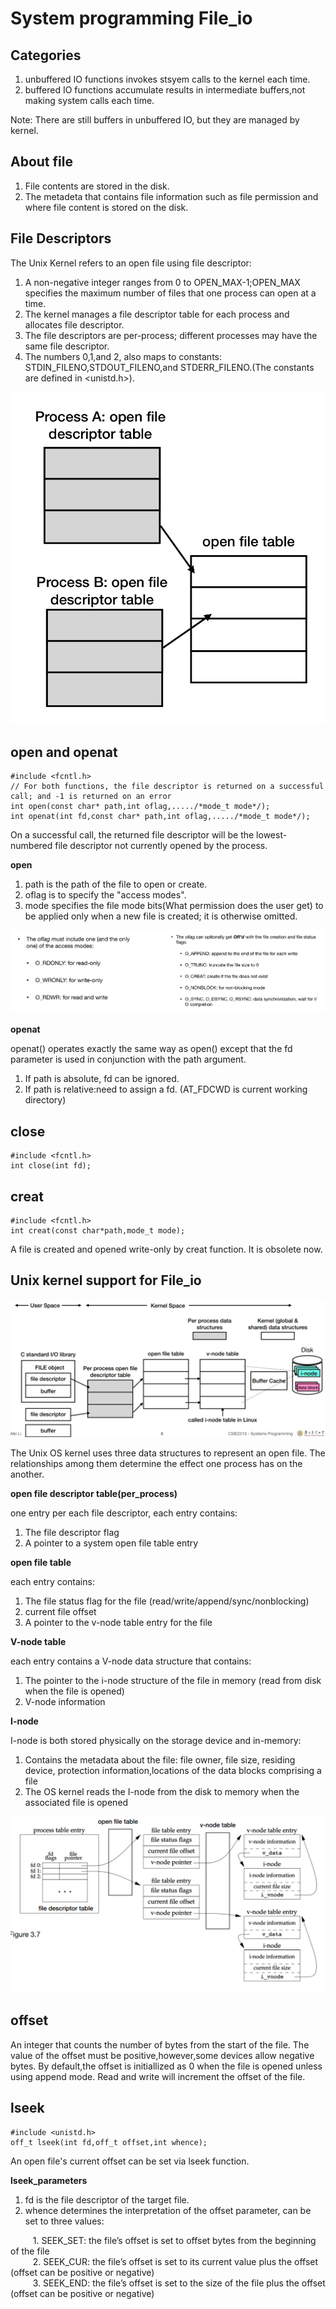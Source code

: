 # System programming File_io

## Categories

1. unbuffered IO  functions invokes stsyem calls to the kernel each time.
2. buffered IO  functions accumulate results in intermediate buffers,not making system calls each time.

Note: There are still buffers in unbuffered IO, but they are managed by kernel.

## About file

1. File contents are stored in the disk.
2. The metadeta that contains file information such as file permission and where file content is stored on the disk.

## File Descriptors

The Unix Kernel refers to an open file using file descriptor:

1. A non-negative integer ranges from 0 to OPEN_MAX-1;OPEN_MAX specifies the maximum number of files that one process can open at a time.
2. The kernel manages a file descriptor table for each process and allocates file descriptor.
3. The file descriptors are per-process; different processes may have the same file descriptor.
4. The numbers 0,1,and 2, also maps to constants: STDIN_FILENO,STDOUT_FILENO,and STDERR_FILENO.(The constants are defined in <unistd.h>).

<img src = "https://github.com/eric2003-tj/sp/blob/main/file%20descriptor.png" />

## open and openat

```
#include <fcntl.h>
// For both functions, the file descriptor is returned on a successful call; and -1 is returned on an error
int open(const char* path,int oflag,...../*mode_t mode*/);
int openat(int fd,const char* path,int oflag,...../*mode_t mode*/);
```
On a successful call, the returned file descriptor will be the lowest-numbered file descriptor not currently opened by the process.

**open**

1. path is the path of the file to open or create.
2. oflag is to specify the "access modes".
3. mode specifies the file mode bits(What permission does the user get) to be applied only when a new file is created; it is otherwise omitted.
<img src = "https://github.com/eric2003-tj/sp/blob/main/mode.png" />

**openat**

openat() operates exactly the same way as open() except that the fd parameter is used in conjunction with the path argument.  
1. If path is absolute, fd can be ignored.
2. If path is relative:need to assign a fd. (AT_FDCWD is current working directory)

## close

```
#include <fcntl.h>
int close(int fd);
```
## creat

```
#include <fcntl.h>
int creat(const char*path,mode_t mode);
```
A file is created and opened write-only by creat function. It is obsolete now.

## Unix kernel support for File_io
<img src = "https://github.com/eric2003-tj/sp/blob/main/kernel_support.png" />

The Unix OS kernel uses three data structures to represent an open file. The relationships among them determine the effect one process has on the another.

**open file descriptor table(per_process)**

one entry per each file descriptor, each entry contains:

1. The file descriptor flag
2. A pointer to a system open file table entry

**open file table**

each entry contains:

1. The file status flag for the file (read/write/append/sync/nonblocking)
2. current file offset
3. A pointer to the v-node table entry for the file

**V-node table**

each entry contains a V-node data structure that contains:

1. The pointer to the i-node structure of the file in memory (read from disk when the file is opened)
2. V-node information

**I-node**

I-node is both stored physically on the storage device and in-memory:

1. Contains the metadata about the file: file owner, file size, residing device, protection information,locations of the data blocks comprising a file
2. The OS kernel reads the I-node from the disk to memory when the associated file is opened

<img src = "https://github.com/eric2003-tj/sp/blob/main/node.png" />

## offset

An integer that counts the number of bytes from the start of the file. The value of the offset must be positive,however,some devices allow negative bytes.  By default,the offset is initiallized as 0 when the file is opened unless using append mode.  Read and write will increment the offset of the file.

## lseek

```
#include <unistd.h>
off_t lseek(int fd,off_t offset,int whence);
```

An open file's current offset can be set via lseek function.

**lseek_parameters**

1. fd is the file descriptor of the target file.
2. whence determines the interpretation of the offset parameter, can be set to three values:

$\qquad$ 1. SEEK_SET: the file’s offset is set to offset bytes from the beginning of the file  
$\qquad$ 2. SEEK_CUR: the file’s offset is set to its current value plus the offset (offset can be positive or negative)  
$\qquad$ 3. SEEK_END: the file’s offset is set to the size of the file plus the offset (offset can be positive or negative)





